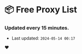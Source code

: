 # :package: Free Proxy List
### Updated every 15 minutes.

- Last updated: `2024-05-14 00:17`

:heart:
